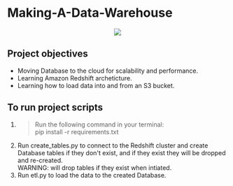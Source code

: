 # Making-A-Data-Warehouse

<p align = 'center'><img src = 'https://www.levi9.com/wp-content/uploads/2021/09/Levi9-AWS-Redshift-Program-V2.png'/></p>

## Project objectives

- Moving Database to the cloud for scalability and performance.
- Learning Amazon Redshift archeticture.
- Learning how to load data into and from an S3 bucket.

## To run project scripts

1. > Run the following command in your terminal: <br> pip install -r requirements.txt
2. Run create_tables.py to connect to the Redshift cluster and create Database tables if they don't exist, and if they exist they will be dropped and re-created. <br> WARNING: will drop tables if they exist when intiated.
3. Run etl.py to load the data to the created Database.
